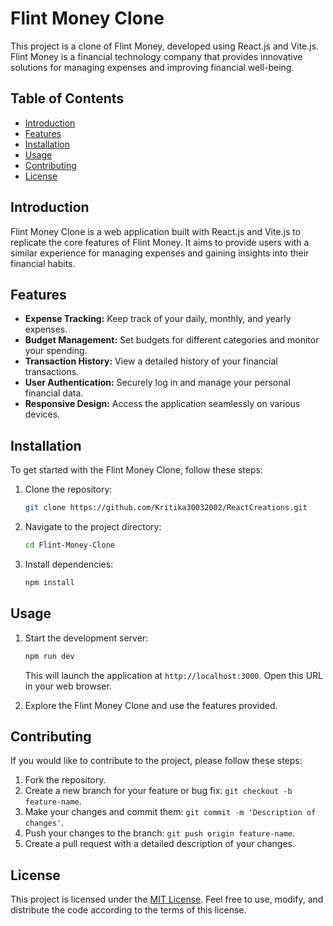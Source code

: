 # Flint Money Clone

This project is a clone of Flint Money, developed using React.js and Vite.js. Flint Money is a financial technology company that provides innovative solutions for managing expenses and improving financial well-being.

## Table of Contents

- [Introduction](#introduction)
- [Features](#features)
- [Installation](#installation)
- [Usage](#usage)
- [Contributing](#contributing)
- [License](#license)

## Introduction

Flint Money Clone is a web application built with React.js and Vite.js to replicate the core features of Flint Money. It aims to provide users with a similar experience for managing expenses and gaining insights into their financial habits.

## Features

- **Expense Tracking:** Keep track of your daily, monthly, and yearly expenses.
- **Budget Management:** Set budgets for different categories and monitor your spending.
- **Transaction History:** View a detailed history of your financial transactions.
- **User Authentication:** Securely log in and manage your personal financial data.
- **Responsive Design:** Access the application seamlessly on various devices.

## Installation

To get started with the Flint Money Clone, follow these steps:

1. Clone the repository:

   ```bash
   git clone https://github.com/Kritika30032002/ReactCreations.git
   ```

2. Navigate to the project directory:

   ```bash
   cd Flint-Money-Clone
   ```

3. Install dependencies:

   ```bash
   npm install
   ```

## Usage

1. Start the development server:

   ```bash
   npm run dev
   ```

   This will launch the application at `http://localhost:3000`. Open this URL in your web browser.

2. Explore the Flint Money Clone and use the features provided.

## Contributing

If you would like to contribute to the project, please follow these steps:

1. Fork the repository.
2. Create a new branch for your feature or bug fix: `git checkout -b feature-name`.
3. Make your changes and commit them: `git commit -m 'Description of changes'`.
4. Push your changes to the branch: `git push origin feature-name`.
5. Create a pull request with a detailed description of your changes.

## License

This project is licensed under the [MIT License](LICENSE). Feel free to use, modify, and distribute the code according to the terms of this license.
